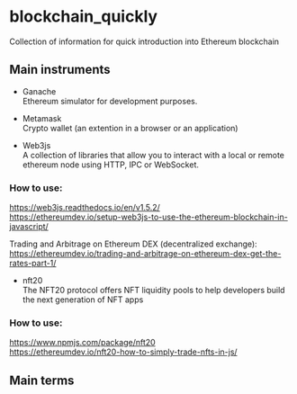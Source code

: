 # blockchain_quickly
Collection of information for quick introduction into Ethereum blockchain

## Main instruments
* Ganache </br>
Ethereum simulator for development purposes.

* Metamask </br>
Crypto wallet (an extention in a browser or an application)

* Web3js </br>
A collection of libraries that allow you to interact with a local or remote ethereum node using HTTP, IPC or WebSocket. </br>

### How to use: </br>
https://web3js.readthedocs.io/en/v1.5.2/ </br>
https://ethereumdev.io/setup-web3js-to-use-the-ethereum-blockchain-in-javascript/ </br>

Trading and Arbitrage on Ethereum DEX (decentralized exchange): </br>
https://ethereumdev.io/trading-and-arbitrage-on-ethereum-dex-get-the-rates-part-1/


* nft20 </br>
The NFT20 protocol offers NFT liquidity pools to help developers build the next generation of NFT apps </br>
### How to use: </br>
https://www.npmjs.com/package/nft20 </br>
https://ethereumdev.io/nft20-how-to-simply-trade-nfts-in-js/ </br>

## Main terms
**Ethereum Gas** is a unit that measures the amount of computational effort that it will take to execute certain operations. </br> 
https://blockgeeks.com/guides/ethereum-gas/ </br>
**Solidity** is a statically typed, contract-oriented, high-level language for implementing smart contracts on the Ethereum platform. </br>
**DAPP** (decentralized application) https://www.investopedia.com/terms/d/decentralized-applications-dapps.asp
**DeFi** (Decentralized Financials) protocol </br>
**ECR-20** - smart contract standard on Ethereum </br>

## Links
Ethereum docks </br> https://ethereum.org/en/developers/docs/frameworks/ </br>
Ropsten - test Ethereum blockchain </br> https://ropsten.etherscan.io/ </br>

## Code
In a `cryptoServices` folder placed simple examples

